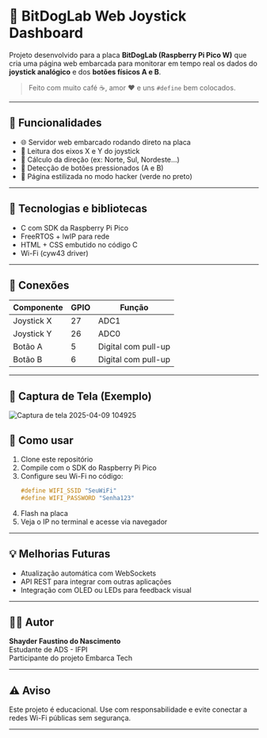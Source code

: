 # 🔹 BitDogLab Web Joystick Dashboard

Projeto desenvolvido para a placa **BitDogLab (Raspberry Pi Pico W)** que cria uma página web embarcada para monitorar em tempo real os dados do **joystick analógico** e dos **botões físicos A e B**.

> Feito com muito café ☕, amor ❤️ e uns `#define` bem colocados.

---

## 🚀 Funcionalidades

- 🌐 Servidor web embarcado rodando direto na placa
- 🤹 Leitura dos eixos X e Y do joystick
- 🤭 Cálculo da direção (ex: Norte, Sul, Nordeste...)
- 🔘 Detecção de botões pressionados (A e B)
- 🎨 Página estilizada no modo hacker (verde no preto)

---

## 🧰 Tecnologias e bibliotecas

- C com SDK da Raspberry Pi Pico
- FreeRTOS + lwIP para rede
- HTML + CSS embutido no código C
- Wi-Fi (cyw43 driver)

---

## 🔌 Conexões

| Componente | GPIO | Função |
|------------|------|--------|
| Joystick X | 27   | ADC1   |
| Joystick Y | 26   | ADC0   |
| Botão A    | 5    | Digital com pull-up |
| Botão B    | 6    | Digital com pull-up |

---

## 📸 Captura de Tela (Exemplo)

![Captura de tela 2025-04-09 104925](https://github.com/user-attachments/assets/f3dde21f-61c9-489c-9b1d-2e2d8d21de26)

## 📲 Como usar

1. Clone este repositório
2. Compile com o SDK do Raspberry Pi Pico
3. Configure seu Wi-Fi no código:
   ```c
   #define WIFI_SSID "SeuWiFi"
   #define WIFI_PASSWORD "Senha123"
   ```
4. Flash na placa
5. Veja o IP no terminal e acesse via navegador

---

## 💡 Melhorias Futuras

- Atualização automática com WebSockets
- API REST para integrar com outras aplicações
- Integração com OLED ou LEDs para feedback visual

---

## 👨‍💻 Autor

**Shayder Faustino do Nascimento**  
Estudante de ADS - IFPI  
Participante do projeto Embarca Tech  

---

## ⚠️ Aviso

Este projeto é educacional. Use com responsabilidade e evite conectar a redes Wi-Fi públicas sem segurança.

---

